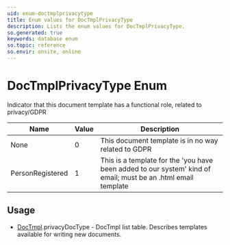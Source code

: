 ```yaml
---
uid: enum-doctmplprivacytype
title: Enum values for DocTmplPrivacyType
description: Lists the enum values for DocTmplPrivacyType.
so.generated: true
keywords: database enum
so.topic: reference
so.envir: onsite, online
---
```


# DocTmplPrivacyType Enum

Indicator that this document template has a functional role, related to privacy/GDPR

| Name | Value | Description |
|------|-------|-------------|
|None|0|This document template is in no way related to GDPR|
|PersonRegistered|1|This is a template for the 'you have been added to our system' kind of email; must be an .html email template|

## Usage

* [DocTmpl](../doctmpl.md).privacyDocType - DocTmpl list table. Describes templates available for writing new documents.
